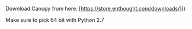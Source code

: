 Download Canopy from here:
[https://store.enthought.com/downloads/]()

Make sure to pick 64 bit with Python 2.7

